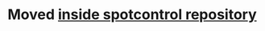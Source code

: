 # Moved [inside spotcontrol repository](https://github.com/badfortrains/spotcontrol/tree/master/examples/micro-controller)


